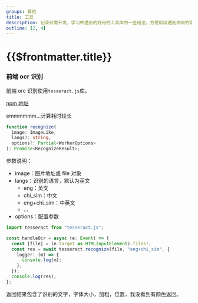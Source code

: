 ```yaml
---
groups: 其他
title: 工具
description: 记录日常开发，学习中遇到的好用的工具库的一些用法，方便后续遇到相同的需求有个参考
outline: [2, 4]
---
```


# {{$frontmatter.title}}

### 前端 ocr 识别

前端 orc 识别使用`tesseract.js`库。

[npm 地址](https://www.npmjs.com/package/tesseract.js)

emmmmmm...计算耗时较长

```typescript
function recognize(
  image: ImageLike,
  langs?: string,
  options?: Partial<WorkerOptions>
): Promise<RecognizeResult>;
```

参数说明：

- image：图片地址或 file 对象
- langs：识别的语言，默认为英文
  - eng：英文
  - chi_sim：中文
  - eng+chi_sim：中英文
  - ...
- options：配置参数

```typescript
import tesseract from "tesseract.js";

const handleOcr = async (e: Event) => {
  const [file] = (e.target as HTMLInputElement).files!;
  const res = await tesseract.recognize(file, "eng+chi_sim", {
    logger: (m) => {
      console.log(m);
    },
  });
  console.log(res);
};
```

返回结果包含了识别的文字，字体大小，加粗，位置，我没看到有颜色返回。
